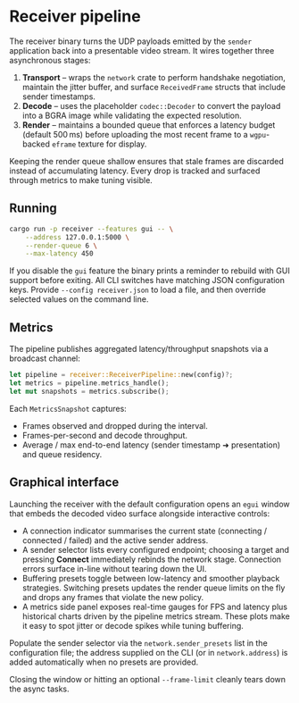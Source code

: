 # Receiver pipeline

The receiver binary turns the UDP payloads emitted by the `sender` application back into a presentable video stream. It wires together three asynchronous stages:

1. **Transport** – wraps the `network` crate to perform handshake negotiation, maintain the jitter buffer, and surface `ReceivedFrame` structs that include sender timestamps.
2. **Decode** – uses the placeholder `codec::Decoder` to convert the payload into a BGRA image while validating the expected resolution.
3. **Render** – maintains a bounded queue that enforces a latency budget (default 500 ms) before uploading the most recent frame to a `wgpu`-backed `eframe` texture for display.

Keeping the render queue shallow ensures that stale frames are discarded instead of accumulating latency. Every drop is tracked and surfaced through metrics to make tuning visible.

## Running

```bash
cargo run -p receiver --features gui -- \
    --address 127.0.0.1:5000 \
    --render-queue 6 \
    --max-latency 450
```

If you disable the `gui` feature the binary prints a reminder to rebuild with GUI support before exiting. All CLI switches have matching JSON configuration keys. Provide `--config receiver.json` to load a file, and then override selected values on the command line.

## Metrics

The pipeline publishes aggregated latency/throughput snapshots via a broadcast channel:

```rust
let pipeline = receiver::ReceiverPipeline::new(config)?;
let metrics = pipeline.metrics_handle();
let mut snapshots = metrics.subscribe();
```

Each `MetricsSnapshot` captures:

- Frames observed and dropped during the interval.
- Frames-per-second and decode throughput.
- Average / max end-to-end latency (sender timestamp ➜ presentation) and queue residency.

## Graphical interface

Launching the receiver with the default configuration opens an `egui` window that embeds the decoded video surface alongside interactive controls:

- A connection indicator summarises the current state (connecting / connected / failed) and the active sender address.
- A sender selector lists every configured endpoint; choosing a target and pressing **Connect** immediately rebinds the network stage. Connection errors surface in-line without tearing down the UI.
- Buffering presets toggle between low-latency and smoother playback strategies. Switching presets updates the render queue limits on the fly and drops any frames that violate the new policy.
- A metrics side panel exposes real-time gauges for FPS and latency plus historical charts driven by the pipeline metrics stream. These plots make it easy to spot jitter or decode spikes while tuning buffering.

Populate the sender selector via the `network.sender_presets` list in the configuration file; the address supplied on the CLI (or in `network.address`) is added automatically when no presets are provided.

Closing the window or hitting an optional `--frame-limit` cleanly tears down the async tasks.
